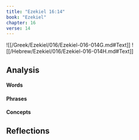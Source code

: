 ```yaml
---
title: "Ezekiel 16:14"
book: "Ezekiel"
chapter: 16
verse: 14
---
```

![[/Greek/Ezekiel/016/Ezekiel-016-014G.md#Text]]
![[/Hebrew/Ezekiel/016/Ezekiel-016-014H.md#Text]]

## Analysis

#### Words

#### Phrases

#### Concepts

## Reflections
